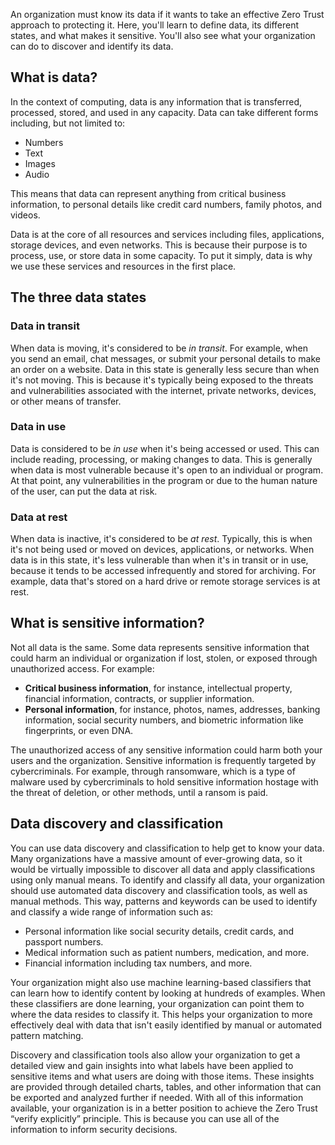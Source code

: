 An organization must know its data if it wants to take an effective Zero Trust approach to protecting it. Here, you'll learn to define data, its different states, and what makes it sensitive. You'll also see what your organization can do to discover and identify its data. 

## What is data?

In the context of computing, data is any information that is transferred, processed, stored, and used in any capacity. Data can take different forms including, but not limited to:

- Numbers
- Text
- Images
- Audio

This means that data can represent anything from critical business information, to personal details like credit card numbers, family photos, and videos.

Data is at the core of all resources and services including files, applications, storage devices, and even networks. This is because their purpose is to process, use, or store data in some capacity. To put it simply, data is why we use these services and resources in the first place.

## The three data states

### Data in transit

When data is moving, it's considered to be _in transit_. For example, when you send an email, chat messages, or submit your personal details to make an order on a website. Data in this state is generally less secure than when it's not moving. This is because it's typically being exposed to the threats and vulnerabilities associated with the internet, private networks, devices, or other means of transfer.

### Data in use

Data is considered to be _in use_ when it's being accessed or used. This can include reading, processing, or making changes to data. This is generally when data is most vulnerable because it's open to an individual or program. At that point, any vulnerabilities in the program or due to the human nature of the user, can put the data at risk.

### Data at rest

When data is inactive, it's considered to be _at rest_. Typically, this is when it's not being used or moved on devices, applications, or networks. When data is in this state, it's less vulnerable than when it's in transit or in use, because it tends to be accessed infrequently and stored for archiving. For example, data that's stored on a hard drive or remote storage services is at rest.

## What is sensitive information?

Not all data is the same. Some data represents sensitive information that could harm an individual or organization if lost, stolen, or exposed through unauthorized access. For example:

- **Critical business information**, for instance, intellectual property, financial information, contracts, or supplier information.
- **Personal information**, for instance, photos, names, addresses, banking information, social security numbers, and biometric information like fingerprints, or even DNA.

The unauthorized access of any sensitive information could harm both your users and the organization. Sensitive information is frequently targeted by cybercriminals. For example, through ransomware, which is a type of malware used by cybercriminals to hold sensitive information hostage with the threat of deletion, or other methods, until a ransom is paid.

## Data discovery and classification

You can use data discovery and classification to help get to know your data. Many organizations have a massive amount of ever-growing data, so it would be virtually impossible to discover all data and apply classifications using only manual means. To identify and classify all data, your organization should use automated data discovery and classification tools, as well as manual methods. This way, patterns and keywords can be used to identify and classify a wide range of information such as:

- Personal information like social security details, credit cards, and passport numbers.
- Medical information such as patient numbers, medication, and more.
- Financial information including tax numbers, and more.

Your organization might also use machine learning-based classifiers that can learn how to identify content by looking at hundreds of examples. When these classifiers are done learning, your organization can point them to where the data resides to classify it. This helps your organization to more effectively deal with data that isn't easily identified by manual or automated pattern matching.

Discovery and classification tools also allow your organization to get a detailed view and gain insights into what labels have been applied to sensitive items and what users are doing with those items. These insights are provided through detailed charts, tables, and other information that can be exported and analyzed further if needed. With all of this information available, your organization is in a better position to achieve the Zero Trust “verify explicitly” principle. This is because you can use all of the information to inform security decisions.

